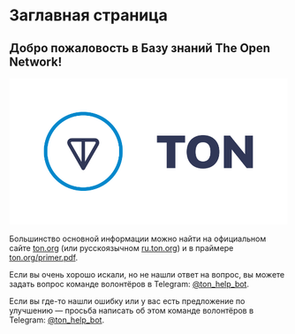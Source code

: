 # Заглавная страница

## Добро пожаловость в Базу знаний The Open Network!

![](.gitbook/assets/ton-logo-for-white-background-.png)

Большинство основной информации можно найти на официальном сайте [ton.org](https://ton.org) (или русскоязычном [ru.ton.org](https://ru.ton.org)) и в праймере [ton.org/primer.pdf](https://ton.org/primer.pdf).

Если вы очень хорошо искали, но не нашли ответ на вопрос, вы можете задать вопрос команде волонтёров в Telegram: [@ton\_help\_bot](https://t.me/ton\_help\_bot).

Если вы где-то нашли ошибку или у вас есть предложение по улучшению — просьба написать об этом команде волонтёров в Telegram: [@ton\_help\_bot](https://t.me/ton\_help\_bot).
